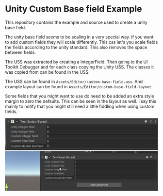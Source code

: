 # Unity Custom Base field Example 

This repository contains the example and source used to create a unity base field. 

The unity base field seems to be scaling in a very special way. If you want to add custom fields they will scale differently. This css let's you scale fields the fields according to the unity standard. This also removes the space between fields. 

The USS was extracted by creating a IntegerField. Then going to the UI Toolkit Debugger and for each class copying the Unity USS. The classes it was copied from can be found in the USS. 

The USS can be found in `Assets/Editor/custom-base-field.uss`. And example layout can be found in `Assets/Editor/custom-base-field-layout`.

Some fields that you might want to use do need to be added an extra style margin to zero the defaults. This can be seen in the layout as well. I say this mainly to notify that you might still need a little fiddling when using custom fields. 

![Fields possible to make with the uss](custom-fields.png)
![The base field scaling correctly](custom-fields-scaling.gif)